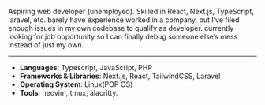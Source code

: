 Aspiring web developer (unemployed). Skilled in React, Next.js, TypeScript, laravel, etc. barely have experience worked in a company, but I’ve filed enough issues in my own codebase to qualify as developer. currently looking for job opportunity so I can finally debug someone else’s mess instead of just my own.

---

- **Languages**: Typescript, JavaScript, PHP
- **Frameworks & Libraries**: Next.js, React, TailwindCSS, Laravel
- **Operating System**: Linux(POP OS)
- **Tools**: neovim, tmux, alacritty.
